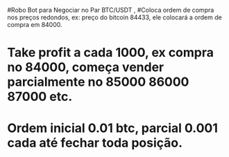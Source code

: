 #Robo Bot para Negociar no Par BTC/USDT , 
#Coloca ordem de compra nos preços redondos, ex: preço do bitcoin 84433, ele colocará a ordem de compra em 84000.
# Take profit a cada 1000, ex compra no 84000, começa vender parcialmente no 85000 86000 87000 etc.
# Ordem inicial 0.01 btc, parcial 0.001 cada até fechar toda posição.
